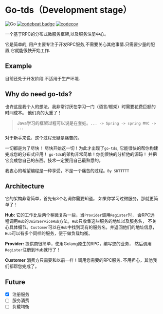 # Go-tds（Development stage）

![Go](https://github.com/sdttttt/go-tds/workflows/Go/badge.svg)
[![codebeat badge](https://codebeat.co/badges/9040bc68-655c-4d3e-be12-661554bacecf)](https://codebeat.co/projects/github-com-sdttttt-go-tds-master)
[![codecov](https://codecov.io/gh/sdttttt/go-tds/branch/master/graph/badge.svg)](https://codecov.io/gh/sdttttt/go-tds)

一个基于RPC的分布式微服务框架,以及服务注册中心。

它是简单的, 用户主要专注于开发RPC服务,不需要关心其他事情.只需要少量的配置,它就能很快开始工作.

## Example

目前还处于开发阶段.不适用于生产环境.

## Why do need go-tds?

也许这是我个人的想法，我非常讨厌在学习一门（语言/框架）时需要花费巨额的时间成本。
他们真的太重了！

> Java学习的框架过程可以说是在套娃。`... -> Spring -> spring MVC -> ...`

对于新手来说，这个过程无疑是痛苦的。

一切都是为了尽快！
尽快开始这一切！为此才出现了`go-tds`,
它能很快的帮你构建完成您的分布式应用！
`go-tds`的架构非常简单！你能很快的分析他的源码！
并把它变成您自己的东西。技术一定要用自己最熟悉的。

我衷心的希望编程是一种享受，不是一个痛苦的过程。`By SDTTTTT`

## Architecture

它的架构非常简单，首先有3个名词你需要知道，
如果你学习过微服务，那就更简单了！


**Hub:** 
它的工作比后两个稍微复杂一些，当`Provider`调用`Register`时，
会RPC远程调用`Hub`的`JoinServiceHub`方法，`Hub`只收集这些服务的地址以及服务名，
不关心具体细节。`Customer`可以在`Hub`中找到现有的服务名，并返回他们的地址信息，
`Hub`可以有多个同样的服务，便于做负载均衡。

**Provider:** 
提供商很简单，使用Golang原生的RPC，编写您的业务，
然后调用`Register`注册到Hub就行了！

**Customer**
消费方只需要和以前一样！调用您需要的RPC服务.
不用担心，其他我们都帮您完成了。

## Future

- [x] 注册服务
- [ ] 服务消费
- [ ] 负载均衡
